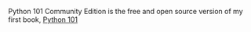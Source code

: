 Python 101 Community Edition is the free and open source version of my first book, [Python 101](https://leanpub.com/python_101)
